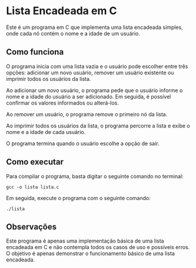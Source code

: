 # Lista Encadeada em C

Este é um programa em C que implementa uma lista encadeada simples, onde cada nó contém o nome e a idade de um usuário.
## Como funciona

O programa inicia com uma lista vazia e o usuário pode escolher entre três opções: adicionar um novo usuário, remover um usuário existente ou imprimir todos os usuários da lista.

Ao adicionar um novo usuário, o programa pede que o usuário informe o nome e a idade do usuário a ser adicionado. Em seguida, é possível confirmar os valores informados ou alterá-los.

Ao remover um usuário, o programa remove o primeiro nó da lista.

Ao imprimir todos os usuários da lista, o programa percorre a lista e exibe o nome e a idade de cada usuário.

O programa termina quando o usuário escolhe a opção de sair.
## Como executar

Para compilar o programa, basta digitar o seguinte comando no terminal:

  ```gcc -o lista lista.c```

Em seguida, execute o programa com o seguinte comando:

  ```./lista```

## Observações

Este programa é apenas uma implementação básica de uma lista encadeada em C e não contempla todos os casos de uso e possíveis erros. O objetivo é apenas demonstrar o funcionamento básico de uma lista encadeada.

